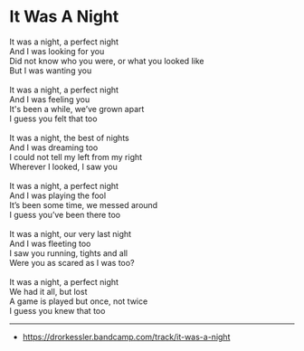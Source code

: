 # It Was A Night

It was a night, a perfect night\
And I was looking for you\
Did not know who you were, or what you looked like\
But I was wanting you\
\
It was a night, a perfect night\
And I was feeling you\
It's been a while, we’ve grown apart\
I guess you felt that too\
\
It was a night, the best of nights\
And I was dreaming too\
I could not tell my left from my right\
Wherever I looked, I saw you\
\
It was a night, a perfect night\
And I was playing the fool\
It’s been some time, we messed around\
I guess you’ve been there too\
\
It was a night, our very last night\
And I was fleeting too\
I saw you running, tights and all\
Were you as scared as I was too?\
\
It was a night, a perfect night\
We had it all, but lost\
A game is played but once, not twice\
I guess you knew that too

---
- https://drorkessler.bandcamp.com/track/it-was-a-night
